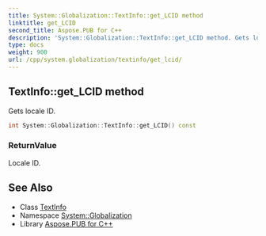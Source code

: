 ```yaml
---
title: System::Globalization::TextInfo::get_LCID method
linktitle: get_LCID
second_title: Aspose.PUB for C++
description: 'System::Globalization::TextInfo::get_LCID method. Gets locale ID in C++.'
type: docs
weight: 900
url: /cpp/system.globalization/textinfo/get_lcid/
---
```

## TextInfo::get_LCID method


Gets locale ID.

```cpp
int System::Globalization::TextInfo::get_LCID() const
```


### ReturnValue

Locale ID.

## See Also

* Class [TextInfo](../)
* Namespace [System::Globalization](../../)
* Library [Aspose.PUB for C++](../../../)
